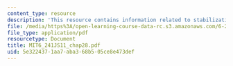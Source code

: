 ```yaml
---
content_type: resource
description: 'This resource contains information related to stabilization: state feedback.'
file: /media/https%3A/open-learning-course-data-rc.s3.amazonaws.com/6-241j-dynamic-systems-and-control-spring-2011/5e3224371aa7aba368b505ce8e473def_MIT6_241JS11_chap28.pdf
file_type: application/pdf
resourcetype: Document
title: MIT6_241JS11_chap28.pdf
uid: 5e322437-1aa7-aba3-68b5-05ce8e473def
---
```

